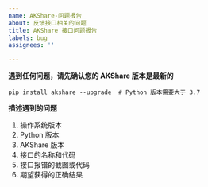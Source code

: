 ```yaml
---
name: AKShare-问题报告
about: 反馈接口相关的问题
title: AKShare 接口问题报告
labels: bug
assignees: ''

---
```


**遇到任何问题，请先确认您的 AKShare 版本是最新的**
```
pip install akshare --upgrade  # Python 版本需要大于 3.7
```

**描述遇到的问题**
1. 操作系统版本
2. Python 版本
3. AKShare 版本
4. 接口的名称和代码
5. 接口报错的截图或代码
6. 期望获得的正确结果
